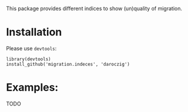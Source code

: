 This package provides different indices to show (un)quality of migration.

# Installation

Please use `devtools`:

```
library(devtools)
install_github('migration.indeces', 'daroczig')
```

# Examples:

TODO